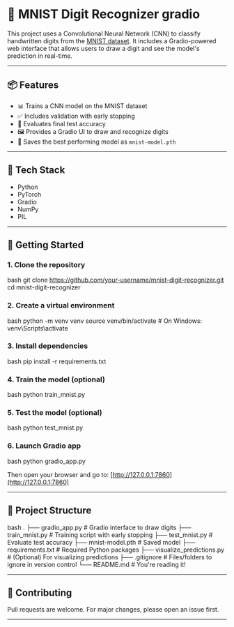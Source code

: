 # 🧠 MNIST Digit Recognizer gradio

This project uses a Convolutional Neural Network (CNN) to classify handwritten digits from the [MNIST dataset](http://yann.lecun.com/exdb/mnist/). It includes a Gradio-powered web interface that allows users to draw a digit and see the model's prediction in real-time.

---

## 📦 Features

- 📊 Trains a CNN model on the MNIST dataset  
- ✅ Includes validation with early stopping  
- 🧪 Evaluates final test accuracy  
- 🖼️ Provides a Gradio UI to draw and recognize digits  
- 💾 Saves the best performing model as `mnist-model.pth`

---

## 🧰 Tech Stack

- Python  
- PyTorch  
- Gradio  
- NumPy  
- PIL

---

## 🚀 Getting Started

### 1. Clone the repository

bash
git clone https://github.com/your-username/mnist-digit-recognizer.git
cd mnist-digit-recognizer


### 2. Create a virtual environment

bash
python -m venv venv
source venv/bin/activate  # On Windows: venv\Scripts\activate


### 3. Install dependencies

bash
pip install -r requirements.txt


### 4. Train the model (optional)

bash
python train_mnist.py


### 5. Test the model (optional)

bash
python test_mnist.py


### 6. Launch Gradio app

bash
python gradio_app.py


Then open your browser and go to: [http://127.0.0.1:7860](http://127.0.0.1:7860)

---

## 📂 Project Structure

bash
.
├── gradio_app.py          # Gradio interface to draw digits
├── train_mnist.py         # Training script with early stopping
├── test_mnist.py          # Evaluate test accuracy
├── mnist-model.pth        # Saved model
├── requirements.txt       # Required Python packages
├── visualize_predictions.py # (Optional) For visualizing predictions
├── .gitignore             # Files/folders to ignore in version control
└── README.md              # You're reading it!


---

## 🤝 Contributing

Pull requests are welcome. For major changes, please open an issue first.

---


